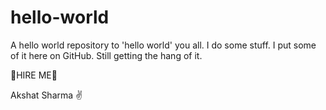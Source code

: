 # hello-world
A hello world repository to 'hello world' you all. I do some stuff. I put some of it here on GitHub. Still getting the hang of it. 

🤑HIRE ME🤑

Akshat Sharma ✌
